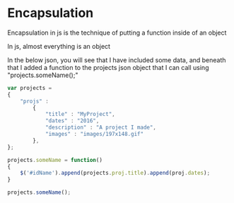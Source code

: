 # Encapsulation

Encapsulation in js is the technique of putting a function inside of an object

In js, almost everything is an object

In the below json, you will see that I have included some data, and beneath that I added a function to the projects json object that I can call using "projects.someName();"

```JavaScript
var projects =
{
    "projs" :
        {
            "title" : "MyProject",
            "dates" : "2016",
            "description" : "A project I made",
            "images" : "images/197x148.gif"
        },
};

projects.someName = function()
{
    $('#idName').append(projects.proj.title).append(proj.dates);
}

projects.someName();
```
